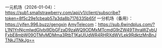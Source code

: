 
一元机场（2026-01-04）：https://sub1.smallstrawberry.com/api/v1/client/subscribe?token=8f5c29e1cbeab57a3da8b7176335b65f
一分机场（备用）：https://yifen.996.buzz/gengxin
[AmyTelecom](https://www.amytele.net/index.php)：https://sub.6windplus.com/?L1N1YnNjcmlwdGlvbi9DbGFzaD9zaWQ9ODMxMTcmdG9rZW49TlhraWZybUFxbE8mbW09OTMyMDMma3RtbT1KaUlUdWR4RHRXdWVLek9RdktzMnBnJTNkJTNkJg==
